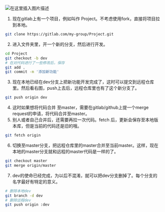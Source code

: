 ﻿![在这里插入图片描述](https://img-blog.csdnimg.cn/20201211101817589.png?x-oss-process=image/watermark,type_ZmFuZ3poZW5naGVpdGk,shadow_10,text_aHR0cHM6Ly9ibG9nLmNzZG4ubmV0L3NkbHlweXpx,size_16,color_FFFFFF,t_70#pic_center)

1. 现在gitlab上有一个项目，例如叫作 Project。不考虑使用fork，直接将项目拉到本地。
```bash
git clone https://gitlab.com/my-group/Project.git
```
2. 进入文件夹里，开一个新的分支，然后进行开发。
```bash
cd Project
git checkout -b dev
# 在对代码进行了一些修改后，保存
git add .
git commit -m '添加新功能'
```
3. 现在本地已经在dev分支上把新功能开发完成了，这时可以提交到远程仓库里。然后看右图，push上去后，远程仓库里也有了这个新分支了。
```bash
git push origin dev
```
4. 这时如果想将代码合并 至master，需要在gitlab/github上提一个merge request的申请，将代码合并至master。
5. 别人或者自己合并后，还需要再拉一次代码。fetch 后，更新会保存至本地版本库，但是当前的代码还是旧的哦。
```bash
git fetch origin
```
6. 切换至master分支，把远程仓库里的master合并至当前master。这样，现在本地的master分支就和远程的master代码是一样的了。
```bash
git checkout master
git merge origin/master
```

7. dev的使命已经完成，为以后不混淆，就可以把dev分支删掉了。每个分支的名字最好有特定的意义。
```bash
# 删除本地dev
git branch -d dev
# 删除远程dev
git push origin :dev
```
